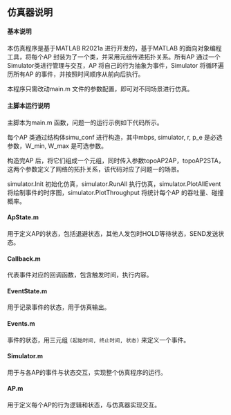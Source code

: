 ## 仿真器说明

#### 基本说明

本仿真程序是基于MATLAB R2021a 进行开发的，基于MATLAB 的面向对象编程工具，将每个AP 封装为了一个类，并采用元组传递拓扑关系。所有AP 通过一个Simulator类进行管理与交互，AP 将自己的行为抽象为事件，Simulator 将循环遍历所有AP 的事件，并按照时间顺序从前向后执行。

本程序只需改动main.m 文件的参数配置，即可对不同场景进行仿真。

#### 主脚本运行说明

主脚本为main.m 函数，问题一的运行示例如下代码所示。

每个AP 类通过结构体simu_conf 进行构造，其中mbps, simulator, r, p_e 是必选参数，W_min, W_max 是可选参数。

构造完AP 后，将它们组成一个元组，同时传入参数topoAP2AP，topoAP2STA，这两个参数定义了网络的拓扑关系，该代码对应了问题一的场景。

simulator.Init 初始化仿真，simulator.RunAll 执行仿真，simulator.PlotAllEvent 将绘制事件的时序图，simulator.PlotThroughput 将统计每个AP 的吞吐量、碰撞概率。

#### ApState.m

用于定义AP的状态，包括退避状态，其他人发包时HOLD等待状态，SEND发送状态。

#### Callback.m

代表事件对应的回调函数，包含触发时间，执行内容。

#### EventState.m

用于记录事件的状态，用于仿真输出。

#### Events.m

事件的状态，用三元组 `(起始时间, 终止时间, 状态)` 来定义一个事件。

#### Simulator.m

用于与各AP的事件与状态交互，实现整个仿真程序的运行。

#### AP.m

用于定义每个AP的行为逻辑和状态，与仿真器实现交互。

